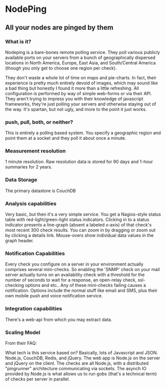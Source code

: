 # NodePing

## All your nodes are pinged by them

### What is it? 
Nodeping is a bare-bones remote polling service. They poll various publicly
available ports on your servers from a bunch of geographically dispersed
locations in North America, Europe, East Asia, and South/Central America
(though you only get to choose one region per check). 

They don't waste a whole lot of time on maps and pie-charts. In fact, their
experience is pretty much entirely devoid of images, which may sound like a bad
thing but honestly I found it more than a little refreshing. All configuration
is performed by way of simple web-forms or via their API. They aren't trying to
impress you with their knowledge of javascript frameworks, they're just polling
your servers and otherwise staying out of the way. It's spartan, but not ugly,
and more to the point it just works.

### push, pull, both, or neither?
This is entirely a polling based system. You specify a geographic region and
point them at a socket and they poll it about once a minute.

### Measurement resolution 
1 minute resolution. Raw resolution data is stored for 90 days and 1-hour
summaries for 2 years. 

### Data Storage 
The primary datastore is CouchDB

### Analysis capabilities
Very basic, but then it's a very simple service. You get a Nagios-style
status table with red-light/green-light status indicators. Clicking in to a
status indicator presents a line-graph (absent a labeled x-axis) of that
check's most recent 300 check results. You can zoom in by dragging or zoom out
by clicking a details link. Mouse-overs show individual data values in the
graph header.

### Notification Capabilities
Every check you configure on a server in your environment actually comprises
several mini-checks. So enabling the 'SNMP' check on your mail server actually
turns on an availability check with a threshold for the number of seconds to
wait for a response, an open-relay check, ssl-checking options and etc.. Any of
these mini-checks failing causes a notification. Options include the normal
stuff like email and SMS, plus their own mobile push and voice notification
service.

### Integration capabilities
There's a web-api from which you may extract data.

### Scaling Model
From their FAQ: 

What tech is this service based on?
Basically, lots of Javascript and JSON. Node.js, CouchDB, Redis, and jQuery.
The web app is Node.js on the server and jQuery on the client. The checks are
all Node.js, with a distributed "pingrunner" architecture communicating via
sockets. The asynch IO provided by Node.js is what allows us to run gobs
(that's a technical term) of checks per server in parallel.
